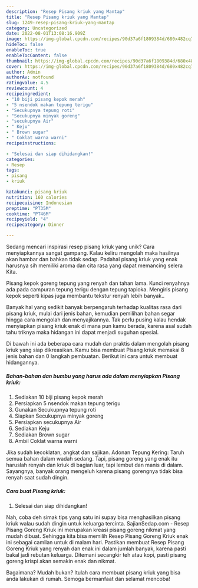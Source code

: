 ```yaml
---
description: "Resep Pisang kriuk yang Mantap"
title: "Resep Pisang kriuk yang Mantap"
slug: 1249-resep-pisang-kriuk-yang-mantap
category: Uncategorized
date: 2022-08-01T13:08:16.909Z
image: https://img-global.cpcdn.com/recipes/90d37a6f1809384d/680x482cq70/pisang-kriuk-foto-resep-utama.jpg
hideToc: false
enableToc: true
enableTocContent: false
thumbnail: https://img-global.cpcdn.com/recipes/90d37a6f1809384d/680x482cq70/pisang-kriuk-foto-resep-utama.jpg
cover: https://img-global.cpcdn.com/recipes/90d37a6f1809384d/680x482cq70/pisang-kriuk-foto-resep-utama.jpg
author: Admin
authorAv: notfound
ratingvalue: 4.5
reviewcount: 4
recipeingredient:
- "10 biji pisang kepok merah"
- "5 nsendok makan tepung terigu"
- "Secukupnya tepung roti"
- "Secukupnya minyak goreng"
- "secukupnya Air"
- " Keju"
- " Brown sugar"
- " Coklat warna warni"
recipeinstructions:

- "Selesai dan siap dihidangkan!"
categories:
- Resep
tags:
- pisang
- kriuk

katakunci: pisang kriuk 
nutrition: 160 calories
recipecuisine: Indonesian
preptime: "PT35M"
cooktime: "PT46M"
recipeyield: "4"
recipecategory: Dinner

---
```





Sedang mencari inspirasi resep pisang kriuk yang unik? Cara menyiapkannya sangat gampang. Kalau keliru mengolah maka hasilnya akan hambar dan bahkan tidak sedap. Padahal pisang kriuk yang enak harusnya sih memiliki aroma dan cita rasa yang dapat memancing selera Kita.





Pisang kepok goreng tepung yang renyah dan tahan lama. Kunci renyahnya ada pada campuran tepung terigu dengan tepung tapioka. Mengiris pisang kepok seperti kipas juga membantu tekstur renyah lebih banyak..

Banyak hal yang sedikit banyak berpengaruh terhadap kualitas rasa dari pisang kriuk, mulai dari jenis bahan, kemudian pemilihan bahan segar hingga cara mengolah dan menyajikannya. Tak perlu pusing kalau hendak menyiapkan pisang kriuk enak di mana pun kamu berada, karena asal sudah tahu triknya maka hidangan ini dapat menjadi suguhan spesial.






Di bawah ini ada beberapa cara mudah dan praktis dalam mengolah pisang kriuk yang siap dikreasikan. Kamu bisa membuat Pisang kriuk memakai 8 jenis bahan dan 0 langkah pembuatan. Berikut ini cara untuk membuat hidangannya.

<!--inarticleads1-->

##### Bahan-bahan dan bumbu yang harus ada dalam menyiapkan Pisang kriuk:

1. Sediakan 10 biji pisang kepok merah
1. Persiapkan 5 nsendok makan tepung terigu
1. Gunakan Secukupnya tepung roti
1. Siapkan Secukupnya minyak goreng
1. Persiapkan secukupnya Air
1. Sediakan  Keju
1. Sediakan  Brown sugar
1. Ambil  Coklat warna warni


Jika sudah kecoklatan, angkat dan sajikan. Adonan Tepung Kering: Taruh semua bahan dalam wadah sedang. Tapi, pisang goreng yang enak itu haruslah renyah dan kriuk di bagian luar, tapi lembut dan manis di dalam. Sayangnya, banyak orang mengeluh karena pisang gorengnya tidak bisa renyah saat sudah dingin. 

<!--inarticleads2-->

##### Cara buat Pisang kriuk:


1. Selesai dan siap dihidangkan!

Nah, coba deh simak tips yang satu ini supay bisa menghasilkan pisang kriuk walau sudah dingin untuk keluarga tercinta. SajianSedap.com - Resep Pisang Goreng Kriuk ini merupakan kreasi pisang goreng nikmat yang mudah dibuat. Sehingga kita bisa memilih Resep Pisang Goreng Kriuk enak ini sebagai camilan untuk di malam hari. Pastikan membuat Resep Pisang Goreng Kriuk yang renyah dan enak ini dalam jumlah banyak, karena pasti bakal jadi rebutan keluarga. Ditemani secangkir teh atau kopi, pasti pisang goreng krispi akan semakin enak dan nikmat. 

Bagaimana? Mudah bukan? Itulah cara membuat pisang kriuk yang bisa anda lakukan di rumah. Semoga bermanfaat dan selamat mencoba!
